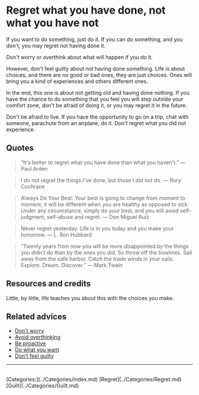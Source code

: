 # Regret what you have done, not what you have not

If you want to do something, just do it. If you can do something, and you don't, you may regret not having done it.

Don't worry or overthink about what will happen if you do it.

However, don't feel guilty about not having done something. Life is about choices, and there are no good or bad ones, they are just choices. Ones will bring you a kind of experiences and others different ones.

In the end, this one is about not getting old and having done nothing. If you have the chance to do something that you feel you will step outside your comfort zone, don't be afraid of doing it, or you may regret it in the future.

Don't be afraid to live. If you have the opportunity to go on a trip, chat with someone, parachute from an airplane, do it. Don't regret what you did not experience.

## Quotes

> “It's better to regret what you have done than what you haven't.” ― Paul Arden

> I do not regret the things I've done, but those I did not do. ― Rory Cochrane

> Always Do Your Best. Your best is going to change from moment to moment; it will be different when you are healthy as opposed to sick. Under any circumstance, simply do your best, and you will avoid self-judgment, self-abuse and regret. ― Don Miguel Ruiz

> Never regret yesterday. Life is in you today and you make your tomorrow. ― L. Ron Hubbard

> “Twenty years from now you will be more disappointed by the things you didn't do than by the ones you did. So throw off the bowlines. Sail away from the safe harbor. Catch the trade winds in your sails. Explore. Dream. Discover.” ― Mark Twain

## Resources and credits

Little, by little, life teaches you about this with the choices you make.

## Related advices

- [Don't worry](../Don't%20worry/index.md)
- [Avoid overthinking](../Avoid%20overthinking/index.md)
- [Be proactive](../Be%20proactive/index.md)
- [Do what you want](../Do%20what%20you%20want/index.md)
- [Don't feel guilty](../Don't%20feel%20guilty/index.md)
<hr/><br/>[Categories:](../Categories/index.md) [Regret](../Categories/Regret.md) [Guilt](../Categories/Guilt.md)